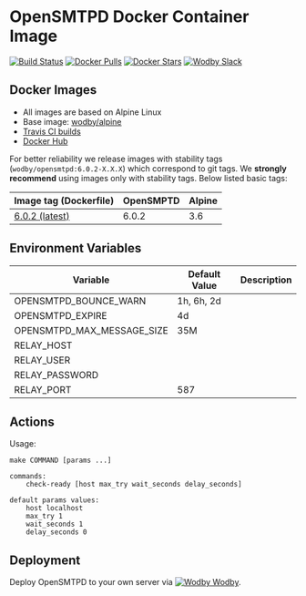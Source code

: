 # OpenSMTPD Docker Container Image

[![Build Status](https://travis-ci.org/wodby/opensmtpd.svg?branch=master)](https://travis-ci.org/wodby/opensmptd)
[![Docker Pulls](https://img.shields.io/docker/pulls/wodby/opensmtpd-alpine.svg)](https://hub.docker.com/r/wodby/opensmtpd-alpine)
[![Docker Stars](https://img.shields.io/docker/stars/wodby/opensmtpd-alpine.svg)](https://hub.docker.com/r/wodby/opensmtpd-alpine)
[![Wodby Slack](http://slack.wodby.com/badge.svg)](http://slack.wodby.com)

## Docker Images

* All images are based on Alpine Linux
* Base image: [wodby/alpine](https://github.com/wodby/alpine)
* [Travis CI builds](https://travis-ci.org/wodby/opensmtpd) 
* [Docker Hub](https://hub.docker.com/r/wodby/opensmtpd)

For better reliability we release images with stability tags (`wodby/opensmtpd:6.0.2-X.X.X`) which correspond to git tags. We **strongly recommend** using images only with stability tags. Below listed basic tags:

| Image tag (Dockerfile)                                                        | OpenSMPTD | Alpine |
| ----------------------------------------------------------------------------- | --------- | ------ |
| [6.0.2 (latest)](https://github.com/wodby/opensmtpd/tree/master/6/Dockerfile) | 6.0.2     | 3.6    |

## Environment Variables

| Variable                   | Default Value | Description |
| -------------------------- | ------------- | ----------- |
| OPENSMTPD_BOUNCE_WARN      | 1h, 6h, 2d    |             |
| OPENSMTPD_EXPIRE           | 4d            |             |
| OPENSMTPD_MAX_MESSAGE_SIZE | 35M           |             |
| RELAY_HOST                 |               |             |
| RELAY_USER                 |               |             |
| RELAY_PASSWORD             |               |             |
| RELAY_PORT                 | 587           |             |

## Actions

Usage:
```
make COMMAND [params ...]

commands:
    check-ready [host max_try wait_seconds delay_seconds]
 
default params values:
    host localhost
    max_try 1
    wait_seconds 1
    delay_seconds 0
```

## Deployment

Deploy OpenSMTPD to your own server via [![Wodby](https://www.google.com/s2/favicons?domain=wodby.com) Wodby](https://wodby.com).
